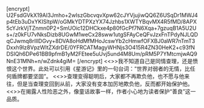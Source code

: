 [encrypt]
U2FsdGVkX19AI3Jmho+2wIszGbcvqvXpw62cJYVjujiwQQ6Z6USqDr1MWJ4p4tEb3uDxYKISltpW/oGMkYDTPXzYX74Jzhbs1XWTYBqvMX4R5fMD/8APX5cYJrkVjTZnmn0P2+SmUOic12DHCkxe4p80fGcPf7N6Xqa+7gzuqB1A5U2Us+/z0kFU7vNksDizb8UGwM1weCx28sww1utgSFAyCeQFvJzxFnTPdyNJLQDqCJwmq8rIllDGvy+8DVA8oHdMfMHoJcswYb2cHmwfOFXBJ0aWR7nTmT3Dxxh9Iz8VpzWItZXdrDE/0YFRCATMagyWHNjs3O415R4ZN30HeK2+c93fNDSIQh6DPe61BB9pfmB1yM2FEtee5uUvj5und4M8Um/pRM5P7YMtcmjwAQ9NnE31MNh+n/wZdnk4giM=
[/encrypt]
<<>>我不知道自己是同情查理，还是愤恨这个世界。此处可以引用《星游记》里的一句台词：“世界对弱者的无情，比任何盾牌都要坚固”。
<<>>查理变得聪明后，大家都不再欺负他，也不愿与他来往，但是当查理变回到从前，大家没有变本加厉地欺负他，反而都开始保护他。
<<>>在揭露人性险恶之外，像童话故事一样，作者小心地为读者保护“善良”这一品质。